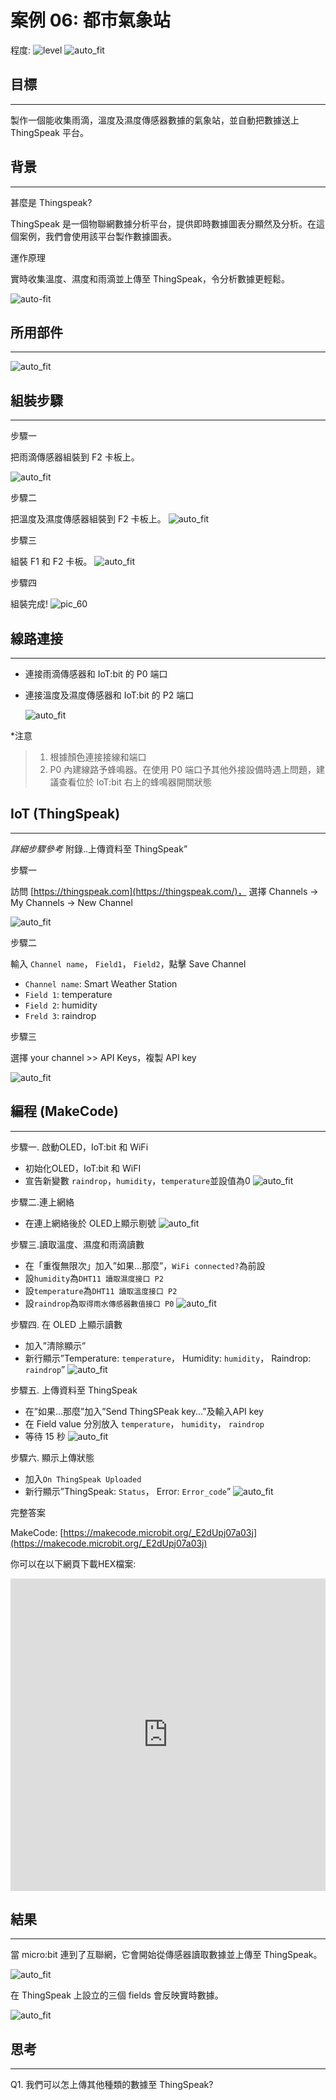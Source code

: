 # 案例 06: 都市氣象站

程度: ![level](images/level2.png)
![auto_fit](images/Case6/case-06.png)<P>

## 目標
<HR>

製作一個能收集雨滴，溫度及濕度傳感器數據的氣象站，並自動把數據送上ThingSpeak 平台。<BR><P>

## 背景
<HR>

<span id="subtitle">甚麼是 Thingspeak?</span><BR><P>
ThingSpeak 是一個物聯網數據分析平台，提供即時數據圖表分顯然及分析。在這個案例，我們會使用該平台製作數據圖表。<BR><P>

<span id="subtitle">運作原理</span><BR><P>
實時收集溫度、濕度和雨滴並上傳至 ThingSpeak，令分析數據更輕鬆。<BR><P>
![auto-fit](images/Case6/Concept-diagram-Case6.png)<P>

## 所用部件
<HR>

![auto_fit](images/Case6/Case6_parts.png)<P>

## 組裝步驟
<HR>

<span id="subtitle"> 步驟一</span><BR><P>
把雨滴傳感器組裝到 F2 卡板上。<BR><P>
![auto_fit](images/Case6/Case6_ass1.png)<P>
<span id="subtitle"> 步驟二</span><BR><P>
把溫度及濕度傳感器組裝到 F2 卡板上。
![auto_fit](images/Case6/Case6_ass2.png)<P>
<span id="subtitle">步驟三</span><BR><P>
組裝 F1 和 F2 卡板。
![auto_fit](images/Case6/Case6_ass3.png)<P>
<span id="subtitle">步驟四</span><BR><P>
組裝完成!
![pic_60](images/Case6/Case6_ass4.png)<P>

## 線路連接
<HR>

* 連接雨滴傳感器和 IoT:bit 的 P0 端口<BR><P>
* 連接溫度及濕度傳感器和 IoT:bit 的 P2 端口<BR><P>
![auto_fit](images/Case6/Case6_hardware.png)<P>

*注意

>1. 根據顏色連接接線和端口<BR>
>2. P0 內建線路予蜂鳴器。在使用 P0 端口予其他外接設備時遇上問題，建議查看位於 IoT:bit 右上的蜂鳴器開關狀態


## IoT (ThingSpeak)
<HR>

<span id="remarks">*詳細步驟參考* 附錄..上傳資料至 ThingSpeak”</span><BR><P>

<span id="subtitle">步驟一</span><BR><P>
訪問 [https://thingspeak.com](https://thingspeak.com/)， 選擇 Channels -> My Channels -> New Channel<BR><P>
![auto_fit](images/Case6/Case6_iot1.png)<P>
  
<span id="subtitle">步驟二</span><BR><P>
輸入 `Channel name`， `Field1`， `Field2`，點擊 Save Channel<BR><P>
* `Channel name`: Smart Weather Station
* `Field 1`: temperature
* `Field 2`: humidity
* `Freld 3`: raindrop


<span id="subtitle">步驟三</span><BR><P>
選擇 your channel >> API Keys，複製 API key<BR><P>
![auto_fit](images/Case6/Case6_iot2.png)<P>


## 編程 (MakeCode)
<HR>

<span id="subtitle">步驟一. 啟動OLED，IoT:bit 和 WiFi</span><BR><P>
* 初始化OLED，IoT:bit 和 WiFI
* 宣告新變數 `raindrop`，`humidity`，`temperature`並設值為0
![auto_fit](images/Case6/Case6_p1.png)<P>

<span id="subtitle">步驟二.連上網絡</span><BR><P>
* 在連上網絡後於 OLED上顯示剔號
![auto_fit](images/Case6/Case6_p2.png)<P>

<span id="subtitle">步驟三.讀取溫度、濕度和雨滴讀數</span><BR><P>
* 在「重復無限次」加入”如果...那麼”，`WiFi connected?`為前設
* 設`humidity`為`DHT11 讀取濕度接口 P2`
* 設`temperature`為`DHT11 讀取溫度接口 P2`
* 設`raindrop`為`取得雨水傳感器數值接口 P0`
![auto_fit](images/Case6/Case6_p3.png)<P>

<span id="subtitle">步驟四. 在 OLED 上顯示讀數</span><BR><P>
* 加入”清除顯示”
* 新行顯示”Temperature: `temperature`， Humidity: `humidity`， Raindrop:
`raindrop`”
![auto_fit](images/Case6/Case6_p4.png)<P>

<span id="subtitle">步驟五. 上傳資料至 ThingSpeak</span><BR><P>
* 在”如果...那麼”加入”Send ThingSPeak key...”及輸入API key
* 在 Field value 分別放入 `temperature`， `humidity`， `raindrop`
* 等待 15 秒
![auto_fit](images/Case6/Case6_p5.png)<P>

<span id="subtitle">步驟六. 顯示上傳狀態</span><BR><P>
* 加入`On ThingSpeak Uploaded`
* 新行顯示”ThingSpeak: `Status`， Error: `Error_code`”
![auto_fit](images/Case6/Case6_p6.png)<P>



<span id="subtitle">完整答案<BR><P>
MakeCode: [https://makecode.microbit.org/_E2dUpj07a03j](https://makecode.microbit.org/_E2dUpj07a03j)<BR><P>
你可以在以下網頁下載HEX檔案:<BR>
<iframe src="https://makecode.microbit.org/#pub:_E2dUpj07a03j" width="100%" height="500" frameborder="0"></iframe>


## 結果
<HR>

當 micro:bit 連到了互聯網，它會開始從傳感器讀取數據並上傳至 ThingSpeak。<BR><P>
![auto_fit](images/Case6/Case6_result.gif)<P>
在 ThingSpeak 上設立的三個 fields 會反映實時數據。<BR><P>
![auto_fit](images/Case6/Case6_result2.png)<P>

## 思考
<HR>

Q1. 我們可以怎上傳其他種類的數據至 ThingSpeak?<BR><P>

